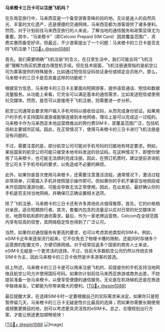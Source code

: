 **马来橙卡三日卡可以注册飞机吗？**

在东南亚旅行中，马来西亚是一个备受游客青睐的目的地。无论是迷人的自然风光、丰富的文化遗产，还是便捷的交通网络，马来西亚都为游客提供了诸多便利。然而，对于计划前往马来西亚旅行的人来说，了解当地的通信服务和政策显得尤为重要。其中，“马来橙卡”（即Celcom Prepaid SIM Card）因其覆盖范围广、资费实惠而备受好评。但最近，不少游客提出了一个问题：马来橙卡的三日卡是否支持飞机注册？[[TG💪+ @esim1088](https://t.me/s/esim1088)]

首先，我们需要明确“飞机注册”的含义。在日常生活中，我们可能会将“飞机注册”理解为购买机票或办理登机手续。但在技术层面，飞机注册通常指的是航空公司为乘客提供的特殊服务，比如通过短信验证码验证身份或绑定会员账户。那么，马来橙卡的三日卡是否具备这样的功能呢？

根据官方信息，马来橙卡的三日卡主要面向短期游客，提供语音通话、短信和数据流量服务。从功能上来看，它完全可以满足基本的通信需求，比如发送短信或使用社交媒体。然而，是否可以直接用于飞机注册，则需要进一步分析。

航空公司通常会要求用户输入手机号码以接收验证码，从而完成身份验证。如果用户的手机卡支持国际漫游或能够连接到本地网络，理论上是可以完成这一过程的。马来橙卡作为马来西亚本地运营商推出的预付费SIM卡，其覆盖范围广泛，包括机场和主要城市区域。因此，在正常情况下，使用马来橙卡的三日卡进行飞机注册是没有问题的。

不过，需要注意的是，部分航空公司可能对手机号码的归属地有特定要求。例如，某些国家的航空公司可能只接受本地号码发送的验证码。在这种情况下，即使你使用了马来橙卡，也可能无法顺利完成注册。因此，在预订机票时，建议提前咨询航空公司关于手机号码的要求，以免造成不必要的麻烦。

此外，如果你是首次使用马来橙卡，还需要注意激活流程。通常情况下，激活过程非常简单，只需插入手机并按照提示操作即可。但如果你的手机不兼容当地频段或未开启国际漫游功能，可能会导致无法正常使用。因此，在出发前，最好确认你的手机是否支持当地网络，并确保已正确设置相关选项。

除了飞机注册，马来橙卡的三日卡还有许多其他优点值得推荐。首先，它的价格相对亲民，适合短期旅行者。其次，套餐内包含的流量足以应对日常的社交媒体浏览、地图导航和即时通讯需求。最后，作为一家老牌运营商，Celcom在全球范围内享有较高的信誉，其网络稳定性也得到了广泛认可。

当然，如果你对通信服务有更高的要求，也可以考虑其他类型的SIM卡。例如，eSIM卡近年来逐渐流行起来，它不仅免去了物理卡槽的限制，还能同时存储多个运营商的配置文件，方便切换网络。对于经常往返多个国家的商务人士来说，eSIM卡无疑是一个更灵活的选择。不过，目前大多数航空公司仍然以传统实体SIM卡为主，因此马来橙卡的三日卡依然是许多游客的首选。

综上所述，马来橙卡的三日卡是可以用来注册飞机的，前提是你的手机支持当地网络且航空公司允许使用国际号码。如果你计划前往马来西亚旅游或商务出差，不妨提前准备一张马来橙卡，以便享受便捷的通信服务。无论是在机场候机还是在旅途中联络亲友，它都能为你带来极大的便利。[[TG💪+ @esim1088](https://t.me/s/esim1088)]

最后提醒大家，在选择SIM卡时一定要根据自己的实际需求来决定。如果你只是短暂停留几天，马来橙卡的三日卡无疑是性价比最高的选择；而如果你需要长期使用或频繁更换目的地，则可以考虑更具灵活性的eSIM卡。总之，合理规划出行方案，才能让旅途更加顺畅愉快！

[[TG💪+ @esim1088](https://t.me/s/esim1088) ![Image](https://i.postimg.cc/4NQfJmqS/Snipaste-2025-05-13-00-14-12.png)]